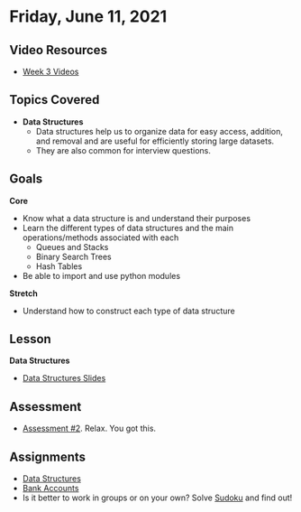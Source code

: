 # Friday, June 11, 2021

## Video Resources
- [Week 3 Videos](https://www.youtube.com/watch?v=sMKRM6f99Dk&list=PLu0CiQ7bzwEQFbl_8DTrMyfgD5OmMjVhM)

## Topics Covered
- **Data Structures**
    - Data structures help us to organize data for easy access, addition, and removal and are useful for efficiently storing large datasets.
    - They are also common for interview questions.

## Goals
**Core**
- Know what a data structure is and understand their purposes
- Learn the different types of data structures and the main operations/methods associated with each
    - Queues and Stacks
    - Binary Search Trees
    - Hash Tables
- Be able to import and use python modules

**Stretch**
- Understand how to construct each type of data structure

## Lesson
**Data Structures**
- [Data Structures Slides](../page-resources/Code_Platoon_Linked_List.pdf)

## Assessment
- [Assessment #2](https://github.com/oscarplatoon/assessment-2). Relax. You got this.

## Assignments
- [Data Structures](https://github.com/oscarplatoon/data-structures)
- [Bank Accounts](https://github.com/oscarplatoon/bank-accounts)
- Is it better to work in groups or on your own? Solve [Sudoku](https://github.com/oscarplatoon/Sudoku) and find out!



